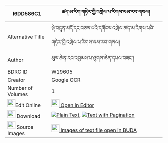 |I6DD586C1|ཚད་མ་རིག་གཏེར་གྱི་འགྲེལ་པ་རིགས་ལམ་རབ་གསལ། 
| --- | --- 
|Alternative Title |སྡེ་བདུན་མདོ་དང་བཅས་པའི་དགོངས་འགྲེལ་ཚད་མ་རིགས་པའི་གཏེར་གྱི་འགྲེལ་པ་རིགས་ལམ་རབ་གསལ།
|Author| མུས་ཆེན་རབ་འབྱམས་པ་ཐུགས་ཆེན་དཔལ་བཟང་།
|BDRC ID | W19605
|Creator | Google OCR
|Number of Volumes| 1
|<img width="25" src="https://img.icons8.com/color/25/000000/edit-property.png">Edit Online| [<img width="25" src="https://avatars.githubusercontent.com/u/45091458?s=200&v=4"> Open in Editor](http://editor.openpecha.org/I6DD586C1)
|<img width="25" src="https://img.icons8.com/fluent/48/000000/download-2.png"/>  Download | [![](https://img.icons8.com/color/20/000000/txt.png)Plain Text](https://github.com/Openpecha/I6DD586C1/releases/download/v1/tsema_rik_ter_gyi_drelpa_rikla_plain_I6DD586C1.zip), [![](https://img.icons8.com/color/20/000000/txt.png)Text with Pagination](https://github.com/Openpecha/I6DD586C1/releases/download/v1/tsema_rik_ter_gyi_drelpa_rikla_pages_I6DD586C1.zip)
|<img width="25" src="https://img.icons8.com/plasticine/100/000000/pictures-folder.png"/>  Source Images | [<img width="25" src="https://library.bdrc.io/icons/BUDA-small.svg"> Images of text file open in BUDA](https://library.bdrc.io/show/bdr:W19605)